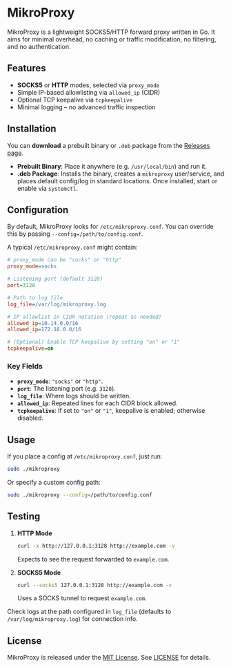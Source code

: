 # MikroProxy

MikroProxy is a lightweight SOCKS5/HTTP forward proxy written in Go. It aims for minimal overhead, no caching or traffic modification, no filtering, and no authentication.

## Features

- **SOCKS5** or **HTTP** modes, selected via `proxy_mode`
- Simple IP-based allowlisting via `allowed_ip` (CIDR)
- Optional TCP keepalive via `tcpkeepalive`
- Minimal logging – no advanced traffic inspection

## Installation

You can **download** a prebuilt binary or `.deb` package from the [Releases page](https://github.com/yourusername/mikroproxy/releases).

- **Prebuilt Binary**: Place it anywhere (e.g. `/usr/local/bin`) and run it.
- **.deb Package**: Installs the binary, creates a `mikroproxy` user/service, and places default config/log in standard locations. Once installed, start or enable via `systemctl`.

## Configuration

By default, MikroProxy looks for `/etc/mikroproxy.conf`. You can override this by passing `--config=/path/to/config.conf`.

A typical `/etc/mikroproxy.conf` might contain:

```ini
# proxy_mode can be "socks" or "http"
proxy_mode=socks

# Listening port (default 3128)
port=3128

# Path to log file
log_file=/var/log/mikroproxy.log

# IP allowlist in CIDR notation (repeat as needed)
allowed_ip=10.14.0.0/16
allowed_ip=172.18.0.0/16

# (Optional) Enable TCP keepalive by setting "on" or "1"
tcpkeepalive=on
```

### Key Fields

- **`proxy_mode`**: `"socks"` or `"http"`.
- **`port`**: The listening port (e.g. `3128`).
- **`log_file`**: Where logs should be written.
- **`allowed_ip`**: Repeated lines for each CIDR block allowed.
- **`tcpkeepalive`**: If set to `"on"` or `"1"`, keepalive is enabled; otherwise disabled.

## Usage

If you place a config at `/etc/mikroproxy.conf`, just run:

```bash
sudo ./mikroproxy
```

Or specify a custom config path:

```bash
sudo ./mikroproxy --config=/path/to/config.conf
```

## Testing

1. **HTTP Mode**  
   ```bash
   curl -x http://127.0.0.1:3128 http://example.com -v
   ```  
   Expects to see the request forwarded to `example.com`.

2. **SOCKS5 Mode**  
   ```bash
   curl --socks5 127.0.0.1:3128 http://example.com -v
   ```  
   Uses a SOCKS tunnel to request `example.com`.

Check logs at the path configured in `log_file` (defaults to `/var/log/mikroproxy.log`) for connection info.

## License

MikroProxy is released under the [MIT License](https://opensource.org/licenses/MIT). See [LICENSE](LICENSE) for details.
